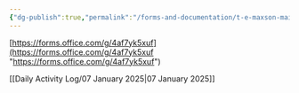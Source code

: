 ```yaml
---
{"dg-publish":true,"permalink":"/forms-and-documentation/t-e-maxson-maintenance-opinion-poll/","created":"2025-01-08T09:06:00.355-06:00"}
---
```


[https://forms.office.com/g/4af7yk5xuf](https://forms.office.com/g/4af7yk5xuf "https://forms.office.com/g/4af7yk5xuf")

[[Daily Activity Log/07 January 2025\|07 January 2025]]